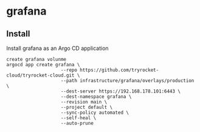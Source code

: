 # grafana

## Install

Install grafana as an Argo CD application
    
    create grafana volunme
    argocd app create grafana \
                        --repo https://github.com/tryrocket-cloud/tryrocket-cloud.git \
                        --path infrastructure/grafana/overlays/production \
                        --dest-server https://192.168.178.101:6443 \
                        --dest-namespace grafana \
                        --revision main \
                        --project default \
                        --sync-policy automated \
                        --self-heal \
                        --auto-prune
